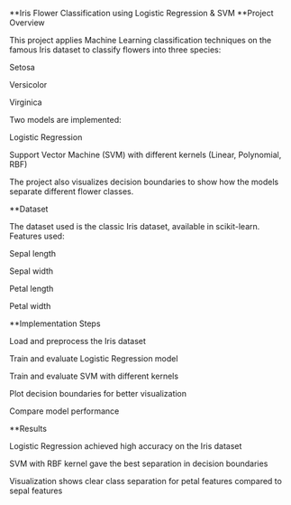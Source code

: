 **Iris Flower Classification using Logistic Regression & SVM
**Project Overview

This project applies Machine Learning classification techniques on the famous Iris dataset to classify flowers into three species:

Setosa

Versicolor

Virginica

Two models are implemented:

Logistic Regression

Support Vector Machine (SVM) with different kernels (Linear, Polynomial, RBF)

The project also visualizes decision boundaries to show how the models separate different flower classes.

**Dataset

The dataset used is the classic Iris dataset, available in scikit-learn.
Features used:

Sepal length

Sepal width

Petal length

Petal width

**Implementation Steps

Load and preprocess the Iris dataset

Train and evaluate Logistic Regression model

Train and evaluate SVM with different kernels

Plot decision boundaries for better visualization

Compare model performance

**Results

Logistic Regression achieved high accuracy on the Iris dataset

SVM with RBF kernel gave the best separation in decision boundaries

Visualization shows clear class separation for petal features compared to sepal features
